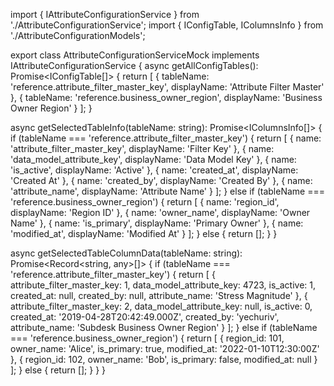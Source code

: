 import { IAttributeConfigurationService } from './AttributeConfigurationService';
import { IConfigTable, IColumnsInfo } from './AttributeConfigurationModels';

export class AttributeConfigurationServiceMock implements IAttributeConfigurationService {
  async getAllConfigTables(): Promise<IConfigTable[]> {
    return [
      { tableName: 'reference.attribute_filter_master_key', displayName: 'Attribute Filter Master' },
      { tableName: 'reference.business_owner_region', displayName: 'Business Owner Region' }
    ];
  }

  async getSelectedTableInfo(tableName: string): Promise<IColumnsInfo[]> {
    if (tableName === 'reference.attribute_filter_master_key') {
      return [
        { name: 'attribute_filter_master_key', displayName: 'Filter Key' },
        { name: 'data_model_attribute_key', displayName: 'Data Model Key' },
        { name: 'is_active', displayName: 'Active' },
        { name: 'created_at', displayName: 'Created At' },
        { name: 'created_by', displayName: 'Created By' },
        { name: 'attribute_name', displayName: 'Attribute Name' }
      ];
    } else if (tableName === 'reference.business_owner_region') {
      return [
        { name: 'region_id', displayName: 'Region ID' },
        { name: 'owner_name', displayName: 'Owner Name' },
        { name: 'is_primary', displayName: 'Primary Owner' },
        { name: 'modified_at', displayName: 'Modified At' }
      ];
    } else {
      return [];
    }
  }

  async getSelectedTableColumnData(tableName: string): Promise<Record<string, any>[]> {
    if (tableName === 'reference.attribute_filter_master_key') {
      return [
        {
          attribute_filter_master_key: 1,
          data_model_attribute_key: 4723,
          is_active: 1,
          created_at: null,
          created_by: null,
          attribute_name: 'Stress Magnitude'
        },
        {
          attribute_filter_master_key: 2,
          data_model_attribute_key: null,
          is_active: 0,
          created_at: '2019-04-28T20:42:49.000Z',
          created_by: 'yechuriv',
          attribute_name: 'Subdesk Business Owner Region'
        }
      ];
    } else if (tableName === 'reference.business_owner_region') {
      return [
        {
          region_id: 101,
          owner_name: 'Alice',
          is_primary: true,
          modified_at: '2022-01-10T12:30:00Z'
        },
        {
          region_id: 102,
          owner_name: 'Bob',
          is_primary: false,
          modified_at: null
        }
      ];
    } else {
      return [];
    }
  }
}
